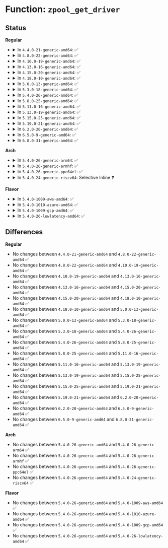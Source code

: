 # Function: <code>zpool_get_driver</code>

## Status
<b>Regular</b>
<ul>
<li>
<details>
<summary>In <code>4.4.0-21-generic-amd64</code>: ✅</summary>

```c
struct zpool_driver * zpool_get_driver(const char * type)
```

```json
{
  "name": "zpool_get_driver",
  "collision_type": "Unique Static",
  "inline_type": "No",
  "funcs": [
    {
      "addr": 18446744071580959312,
      "name": "zpool_get_driver",
      "external": false,
      "loc": "mm/zpool.c:75",
      "file": "mm/zpool.c",
      "inline": "seen, unknown",
      "caller_inline": [],
      "caller_func": [
        "mm/zpool.c:zpool_has_pool",
        "mm/zpool.c:zpool_has_pool",
        "mm/zpool.c:zpool_create_pool",
        "mm/zpool.c:zpool_create_pool"
      ]
    }
  ],
  "symbols": [
    {
      "addr": 18446744071580959312,
      "name": "zpool_get_driver",
      "section": ".text",
      "bind": "STB_LOCAL",
      "size": 149
    }
  ]
}
```
</details>
</li>
<li>
<details>
<summary>In <code>4.8.0-22-generic-amd64</code>: ✅</summary>

```c
struct zpool_driver * zpool_get_driver(const char * type)
```

```json
{
  "name": "zpool_get_driver",
  "collision_type": "Unique Static",
  "inline_type": "No",
  "funcs": [
    {
      "addr": 18446744071581110768,
      "name": "zpool_get_driver",
      "external": false,
      "loc": "mm/zpool.c:75",
      "file": "mm/zpool.c",
      "inline": "seen, unknown",
      "caller_inline": [],
      "caller_func": [
        "mm/zpool.c:zpool_create_pool",
        "mm/zpool.c:zpool_create_pool",
        "mm/zpool.c:zpool_has_pool",
        "mm/zpool.c:zpool_has_pool"
      ]
    }
  ],
  "symbols": [
    {
      "addr": 18446744071581110768,
      "name": "zpool_get_driver",
      "section": ".text",
      "bind": "STB_LOCAL",
      "size": 155
    }
  ]
}
```
</details>
</li>
<li>
<details>
<summary>In <code>4.10.0-19-generic-amd64</code>: ✅</summary>

```c
struct zpool_driver * zpool_get_driver(const char * type)
```

```json
{
  "name": "zpool_get_driver",
  "collision_type": "Unique Static",
  "inline_type": "No",
  "funcs": [
    {
      "addr": 18446744071581185936,
      "name": "zpool_get_driver",
      "external": false,
      "loc": "mm/zpool.c:75",
      "file": "mm/zpool.c",
      "inline": "seen, unknown",
      "caller_inline": [],
      "caller_func": [
        "mm/zpool.c:zpool_create_pool",
        "mm/zpool.c:zpool_create_pool",
        "mm/zpool.c:zpool_has_pool",
        "mm/zpool.c:zpool_has_pool"
      ]
    }
  ],
  "symbols": [
    {
      "addr": 18446744071581185936,
      "name": "zpool_get_driver",
      "section": ".text",
      "bind": "STB_LOCAL",
      "size": 155
    }
  ]
}
```
</details>
</li>
<li>
<details>
<summary>In <code>4.13.0-16-generic-amd64</code>: ✅</summary>

```c
struct zpool_driver * zpool_get_driver(const char * type)
```

```json
{
  "name": "zpool_get_driver",
  "collision_type": "Unique Static",
  "inline_type": "No",
  "funcs": [
    {
      "addr": 18446744071581234144,
      "name": "zpool_get_driver",
      "external": false,
      "loc": "mm/zpool.c:75",
      "file": "mm/zpool.c",
      "inline": "seen, unknown",
      "caller_inline": [],
      "caller_func": [
        "mm/zpool.c:zpool_create_pool",
        "mm/zpool.c:zpool_create_pool",
        "mm/zpool.c:zpool_create_pool",
        "mm/zpool.c:zpool_has_pool",
        "mm/zpool.c:zpool_has_pool"
      ]
    }
  ],
  "symbols": [
    {
      "addr": 18446744071581234144,
      "name": "zpool_get_driver",
      "section": ".text",
      "bind": "STB_LOCAL",
      "size": 155
    }
  ]
}
```
</details>
</li>
<li>
<details>
<summary>In <code>4.15.0-20-generic-amd64</code>: ✅</summary>

```c
struct zpool_driver * zpool_get_driver(const char * type)
```

```json
{
  "name": "zpool_get_driver",
  "collision_type": "Unique Static",
  "inline_type": "No",
  "funcs": [
    {
      "addr": 18446744071581365632,
      "name": "zpool_get_driver",
      "external": false,
      "loc": "mm/zpool.c:75",
      "file": "mm/zpool.c",
      "inline": "seen, unknown",
      "caller_inline": [],
      "caller_func": [
        "mm/zpool.c:zpool_create_pool",
        "mm/zpool.c:zpool_create_pool",
        "mm/zpool.c:zpool_create_pool",
        "mm/zpool.c:zpool_has_pool",
        "mm/zpool.c:zpool_has_pool"
      ]
    }
  ],
  "symbols": [
    {
      "addr": 18446744071581365632,
      "name": "zpool_get_driver",
      "section": ".text",
      "bind": "STB_LOCAL",
      "size": 155
    }
  ]
}
```
</details>
</li>
<li>
<details>
<summary>In <code>4.18.0-10-generic-amd64</code>: ✅</summary>

```c
struct zpool_driver * zpool_get_driver(const char * type)
```

```json
{
  "name": "zpool_get_driver",
  "collision_type": "Unique Static",
  "inline_type": "No",
  "funcs": [
    {
      "addr": 18446744071581515440,
      "name": "zpool_get_driver",
      "external": false,
      "loc": "mm/zpool.c:76",
      "file": "mm/zpool.c",
      "inline": "seen, unknown",
      "caller_inline": [],
      "caller_func": [
        "mm/zpool.c:zpool_create_pool",
        "mm/zpool.c:zpool_create_pool",
        "mm/zpool.c:zpool_create_pool",
        "mm/zpool.c:zpool_has_pool",
        "mm/zpool.c:zpool_has_pool"
      ]
    }
  ],
  "symbols": [
    {
      "addr": 18446744071581515440,
      "name": "zpool_get_driver",
      "section": ".text",
      "bind": "STB_LOCAL",
      "size": 155
    }
  ]
}
```
</details>
</li>
<li>
<details>
<summary>In <code>5.0.0-13-generic-amd64</code>: ✅</summary>

```c
struct zpool_driver * zpool_get_driver(const char * type)
```

```json
{
  "name": "zpool_get_driver",
  "collision_type": "Unique Static",
  "inline_type": "No",
  "funcs": [
    {
      "addr": 18446744071581601296,
      "name": "zpool_get_driver",
      "external": false,
      "loc": "mm/zpool.c:76",
      "file": "mm/zpool.c",
      "inline": "seen, unknown",
      "caller_inline": [],
      "caller_func": [
        "mm/zpool.c:zpool_create_pool",
        "mm/zpool.c:zpool_create_pool",
        "mm/zpool.c:zpool_create_pool",
        "mm/zpool.c:zpool_has_pool",
        "mm/zpool.c:zpool_has_pool"
      ]
    }
  ],
  "symbols": [
    {
      "addr": 18446744071581601296,
      "name": "zpool_get_driver",
      "section": ".text",
      "bind": "STB_LOCAL",
      "size": 155
    }
  ]
}
```
</details>
</li>
<li>
<details>
<summary>In <code>5.3.0-18-generic-amd64</code>: ✅</summary>

```c
struct zpool_driver * zpool_get_driver(const char * type)
```

```json
{
  "name": "zpool_get_driver",
  "collision_type": "Unique Static",
  "inline_type": "No",
  "funcs": [
    {
      "addr": 18446744071581712528,
      "name": "zpool_get_driver",
      "external": false,
      "loc": "mm/zpool.c:77",
      "file": "mm/zpool.c",
      "inline": "seen, unknown",
      "caller_inline": [],
      "caller_func": [
        "mm/zpool.c:zpool_create_pool",
        "mm/zpool.c:zpool_create_pool",
        "mm/zpool.c:zpool_create_pool",
        "mm/zpool.c:zpool_has_pool",
        "mm/zpool.c:zpool_has_pool"
      ]
    }
  ],
  "symbols": [
    {
      "addr": 18446744071581712528,
      "name": "zpool_get_driver",
      "section": ".text",
      "bind": "STB_LOCAL",
      "size": 161
    }
  ]
}
```
</details>
</li>
<li>
<details>
<summary>In <code>5.4.0-26-generic-amd64</code>: ✅</summary>

```c
struct zpool_driver * zpool_get_driver(const char * type)
```

```json
{
  "name": "zpool_get_driver",
  "collision_type": "Unique Static",
  "inline_type": "No",
  "funcs": [
    {
      "addr": 18446744071581785968,
      "name": "zpool_get_driver",
      "external": false,
      "loc": "mm/zpool.c:77",
      "file": "mm/zpool.c",
      "inline": "seen, unknown",
      "caller_inline": [],
      "caller_func": [
        "mm/zpool.c:zpool_create_pool",
        "mm/zpool.c:zpool_create_pool",
        "mm/zpool.c:zpool_create_pool",
        "mm/zpool.c:zpool_has_pool",
        "mm/zpool.c:zpool_has_pool"
      ]
    }
  ],
  "symbols": [
    {
      "addr": 18446744071581785968,
      "name": "zpool_get_driver",
      "section": ".text",
      "bind": "STB_LOCAL",
      "size": 161
    }
  ]
}
```
</details>
</li>
<li>
<details>
<summary>In <code>5.8.0-25-generic-amd64</code>: ✅</summary>

```c
struct zpool_driver * zpool_get_driver(const char * type)
```

```json
{
  "name": "zpool_get_driver",
  "collision_type": "Unique Static",
  "inline_type": "No",
  "funcs": [
    {
      "addr": 18446744071582007936,
      "name": "zpool_get_driver",
      "external": false,
      "loc": "mm/zpool.c:77",
      "file": "mm/zpool.c",
      "inline": "seen, unknown",
      "caller_inline": [],
      "caller_func": [
        "mm/zpool.c:zpool_create_pool",
        "mm/zpool.c:zpool_create_pool",
        "mm/zpool.c:zpool_create_pool",
        "mm/zpool.c:zpool_has_pool",
        "mm/zpool.c:zpool_has_pool"
      ]
    }
  ],
  "symbols": [
    {
      "addr": 18446744071582007936,
      "name": "zpool_get_driver",
      "section": ".text",
      "bind": "STB_LOCAL",
      "size": 161
    }
  ]
}
```
</details>
</li>
<li>
<details>
<summary>In <code>5.11.0-16-generic-amd64</code>: ✅</summary>

```c
struct zpool_driver * zpool_get_driver(const char * type)
```

```json
{
  "name": "zpool_get_driver",
  "collision_type": "Unique Static",
  "inline_type": "No",
  "funcs": [
    {
      "addr": 18446744071582056512,
      "name": "zpool_get_driver",
      "external": false,
      "loc": "mm/zpool.c:77",
      "file": "mm/zpool.c",
      "inline": "seen, unknown",
      "caller_inline": [],
      "caller_func": [
        "mm/zpool.c:zpool_create_pool",
        "mm/zpool.c:zpool_create_pool",
        "mm/zpool.c:zpool_create_pool",
        "mm/zpool.c:zpool_has_pool",
        "mm/zpool.c:zpool_has_pool"
      ]
    }
  ],
  "symbols": [
    {
      "addr": 18446744071582056512,
      "name": "zpool_get_driver",
      "section": ".text",
      "bind": "STB_LOCAL",
      "size": 161
    }
  ]
}
```
</details>
</li>
<li>
<details>
<summary>In <code>5.13.0-19-generic-amd64</code>: ✅</summary>

```c
struct zpool_driver * zpool_get_driver(const char * type)
```

```json
{
  "name": "zpool_get_driver",
  "collision_type": "Unique Static",
  "inline_type": "No",
  "funcs": [
    {
      "addr": 18446744071582081296,
      "name": "zpool_get_driver",
      "external": false,
      "loc": "mm/zpool.c:78",
      "file": "mm/zpool.c",
      "inline": "seen, unknown",
      "caller_inline": [],
      "caller_func": [
        "mm/zpool.c:zpool_create_pool",
        "mm/zpool.c:zpool_create_pool",
        "mm/zpool.c:zpool_create_pool",
        "mm/zpool.c:zpool_has_pool",
        "mm/zpool.c:zpool_has_pool"
      ]
    }
  ],
  "symbols": [
    {
      "addr": 18446744071582081296,
      "name": "zpool_get_driver",
      "section": ".text",
      "bind": "STB_LOCAL",
      "size": 158
    }
  ]
}
```
</details>
</li>
<li>
<details>
<summary>In <code>5.15.0-25-generic-amd64</code>: ✅</summary>

```c
struct zpool_driver * zpool_get_driver(const char * type)
```

```json
{
  "name": "zpool_get_driver",
  "collision_type": "Unique Static",
  "inline_type": "No",
  "funcs": [
    {
      "addr": 18446744071582392880,
      "name": "zpool_get_driver",
      "external": false,
      "loc": "mm/zpool.c:78",
      "file": "mm/zpool.c",
      "inline": "seen, unknown",
      "caller_inline": [],
      "caller_func": [
        "mm/zpool.c:zpool_create_pool",
        "mm/zpool.c:zpool_create_pool",
        "mm/zpool.c:zpool_create_pool",
        "mm/zpool.c:zpool_has_pool",
        "mm/zpool.c:zpool_has_pool"
      ]
    }
  ],
  "symbols": [
    {
      "addr": 18446744071582392880,
      "name": "zpool_get_driver",
      "section": ".text",
      "bind": "STB_LOCAL",
      "size": 158
    }
  ]
}
```
</details>
</li>
<li>
<details>
<summary>In <code>5.19.0-21-generic-amd64</code>: ✅</summary>

```c
struct zpool_driver * zpool_get_driver(const char * type)
```

```json
{
  "name": "zpool_get_driver",
  "collision_type": "Unique Static",
  "inline_type": "No",
  "funcs": [
    {
      "addr": 18446744071582903552,
      "name": "zpool_get_driver",
      "external": false,
      "loc": "mm/zpool.c:73",
      "file": "mm/zpool.c",
      "inline": "seen, unknown",
      "caller_inline": [],
      "caller_func": [
        "mm/zpool.c:zpool_create_pool",
        "mm/zpool.c:zpool_create_pool",
        "mm/zpool.c:zpool_create_pool",
        "mm/zpool.c:zpool_has_pool",
        "mm/zpool.c:zpool_has_pool"
      ]
    }
  ],
  "symbols": [
    {
      "addr": 18446744071582903552,
      "name": "zpool_get_driver",
      "section": ".text",
      "bind": "STB_LOCAL",
      "size": 154
    }
  ]
}
```
</details>
</li>
<li>
<details>
<summary>In <code>6.2.0-20-generic-amd64</code>: ✅</summary>

```c
struct zpool_driver * zpool_get_driver(const char * type)
```

```json
{
  "name": "zpool_get_driver",
  "collision_type": "Unique Static",
  "inline_type": "No",
  "funcs": [
    {
      "addr": 18446744071583455728,
      "name": "zpool_get_driver",
      "external": false,
      "loc": "mm/zpool.c:70",
      "file": "mm/zpool.c",
      "inline": "seen, unknown",
      "caller_inline": [],
      "caller_func": [
        "mm/zpool.c:zpool_create_pool",
        "mm/zpool.c:zpool_create_pool",
        "mm/zpool.c:zpool_create_pool",
        "mm/zpool.c:zpool_has_pool",
        "mm/zpool.c:zpool_has_pool"
      ]
    }
  ],
  "symbols": [
    {
      "addr": 18446744071583455728,
      "name": "zpool_get_driver",
      "section": ".text",
      "bind": "STB_LOCAL",
      "size": 154
    }
  ]
}
```
</details>
</li>
<li>
<details>
<summary>In <code>6.5.0-9-generic-amd64</code>: ✅</summary>

```c
struct zpool_driver * zpool_get_driver(const char * type)
```

```json
{
  "name": "zpool_get_driver",
  "collision_type": "Unique Static",
  "inline_type": "No",
  "funcs": [
    {
      "addr": 18446744071583675504,
      "name": "zpool_get_driver",
      "external": false,
      "loc": "mm/zpool.c:70",
      "file": "mm/zpool.c",
      "inline": "seen, unknown",
      "caller_inline": [],
      "caller_func": [
        "mm/zpool.c:zpool_create_pool",
        "mm/zpool.c:zpool_create_pool",
        "mm/zpool.c:zpool_create_pool",
        "mm/zpool.c:zpool_has_pool",
        "mm/zpool.c:zpool_has_pool"
      ]
    }
  ],
  "symbols": [
    {
      "addr": 18446744071583675504,
      "name": "zpool_get_driver",
      "section": ".text",
      "bind": "STB_LOCAL",
      "size": 154
    }
  ]
}
```
</details>
</li>
<li>
<details>
<summary>In <code>6.8.0-31-generic-amd64</code>: ✅</summary>

```c
struct zpool_driver * zpool_get_driver(const char * type)
```

```json
{
  "name": "zpool_get_driver",
  "collision_type": "Unique Static",
  "inline_type": "No",
  "funcs": [
    {
      "addr": 18446744071583869776,
      "name": "zpool_get_driver",
      "external": false,
      "loc": "mm/zpool.c:70",
      "file": "mm/zpool.c",
      "inline": "seen, unknown",
      "caller_inline": [],
      "caller_func": [
        "mm/zpool.c:zpool_create_pool",
        "mm/zpool.c:zpool_create_pool",
        "mm/zpool.c:zpool_create_pool",
        "mm/zpool.c:zpool_has_pool",
        "mm/zpool.c:zpool_has_pool"
      ]
    }
  ],
  "symbols": [
    {
      "addr": 18446744071583869776,
      "name": "zpool_get_driver",
      "section": ".text",
      "bind": "STB_LOCAL",
      "size": 154
    }
  ]
}
```
</details>
</li>
</ul>
<b>Arch</b>
<ul>
<li>
<details>
<summary>In <code>5.4.0-26-generic-arm64</code>: ✅</summary>

```c
struct zpool_driver * zpool_get_driver(const char * type)
```

```json
{
  "name": "zpool_get_driver",
  "collision_type": "Unique Static",
  "inline_type": "No",
  "funcs": [
    {
      "addr": 18446603336493245760,
      "name": "zpool_get_driver",
      "external": false,
      "loc": "mm/zpool.c:77",
      "file": "mm/zpool.c",
      "inline": "seen, unknown",
      "caller_inline": [],
      "caller_func": [
        "mm/zpool.c:zpool_create_pool",
        "mm/zpool.c:zpool_create_pool",
        "mm/zpool.c:zpool_create_pool",
        "mm/zpool.c:zpool_has_pool",
        "mm/zpool.c:zpool_has_pool"
      ]
    }
  ],
  "symbols": [
    {
      "addr": 18446603336493245760,
      "name": "zpool_get_driver",
      "section": ".text",
      "bind": "STB_LOCAL",
      "size": 292
    }
  ]
}
```
</details>
</li>
<li>
<details>
<summary>In <code>5.4.0-26-generic-armhf</code>: ✅</summary>

```c
struct zpool_driver * zpool_get_driver(const char * type)
```

```json
{
  "name": "zpool_get_driver",
  "collision_type": "Unique Static",
  "inline_type": "No",
  "funcs": [
    {
      "addr": 3226857720,
      "name": "zpool_get_driver",
      "external": false,
      "loc": "mm/zpool.c:77",
      "file": "mm/zpool.c",
      "inline": "seen, unknown",
      "caller_inline": [],
      "caller_func": [
        "mm/zpool.c:zpool_create_pool",
        "mm/zpool.c:zpool_create_pool",
        "mm/zpool.c:zpool_has_pool",
        "mm/zpool.c:zpool_has_pool"
      ]
    }
  ],
  "symbols": [
    {
      "addr": 3226857720,
      "name": "zpool_get_driver",
      "section": ".text",
      "bind": "STB_LOCAL",
      "size": 236
    }
  ]
}
```
</details>
</li>
<li>
<details>
<summary>In <code>5.4.0-26-generic-ppc64el</code>: ✅</summary>

```c
struct zpool_driver * zpool_get_driver(const char * type)
```

```json
{
  "name": "zpool_get_driver",
  "collision_type": "Unique Static",
  "inline_type": "No",
  "funcs": [
    {
      "addr": 13835058055286767088,
      "name": "zpool_get_driver",
      "external": false,
      "loc": "mm/zpool.c:77",
      "file": "mm/zpool.c",
      "inline": "seen, unknown",
      "caller_inline": [],
      "caller_func": [
        "mm/zpool.c:zpool_create_pool",
        "mm/zpool.c:zpool_create_pool",
        "mm/zpool.c:zpool_create_pool",
        "mm/zpool.c:zpool_has_pool",
        "mm/zpool.c:zpool_has_pool"
      ]
    }
  ],
  "symbols": [
    {
      "addr": 13835058055286767088,
      "name": "zpool_get_driver",
      "section": ".text",
      "bind": "STB_LOCAL",
      "size": 844
    }
  ]
}
```
</details>
</li>
<li>
<details>
<summary>In <code>5.4.0-24-generic-riscv64</code>: Selective Inline ❓</summary>

```c
struct zpool_driver * zpool_get_driver(const char * type)
```

```json
{
  "name": "zpool_get_driver",
  "collision_type": "Unique Static",
  "inline_type": "Selective",
  "funcs": [
    {
      "addr": 18446743936273004228,
      "name": "zpool_get_driver",
      "external": false,
      "loc": "mm/zpool.c:77",
      "file": "mm/zpool.c",
      "inline": "not declared, inlined",
      "caller_inline": [],
      "caller_func": [
        "mm/zpool.c:zpool_create_pool",
        "mm/zpool.c:zpool_create_pool",
        "mm/zpool.c:zpool_has_pool",
        "mm/zpool.c:zpool_has_pool"
      ]
    }
  ],
  "symbols": [
    {
      "addr": 18446743936273004228,
      "name": "zpool_get_driver",
      "section": ".text",
      "bind": "STB_LOCAL",
      "size": 290
    }
  ]
}
```
</details>
</li>
</ul>
<b>Flavor</b>
<ul>
<li>
<details>
<summary>In <code>5.4.0-1009-aws-amd64</code>: ✅</summary>

```c
struct zpool_driver * zpool_get_driver(const char * type)
```

```json
{
  "name": "zpool_get_driver",
  "collision_type": "Unique Static",
  "inline_type": "No",
  "funcs": [
    {
      "addr": 18446744071581754704,
      "name": "zpool_get_driver",
      "external": false,
      "loc": "mm/zpool.c:77",
      "file": "mm/zpool.c",
      "inline": "seen, unknown",
      "caller_inline": [],
      "caller_func": [
        "mm/zpool.c:zpool_create_pool",
        "mm/zpool.c:zpool_create_pool",
        "mm/zpool.c:zpool_create_pool",
        "mm/zpool.c:zpool_has_pool",
        "mm/zpool.c:zpool_has_pool"
      ]
    }
  ],
  "symbols": [
    {
      "addr": 18446744071581754704,
      "name": "zpool_get_driver",
      "section": ".text",
      "bind": "STB_LOCAL",
      "size": 161
    }
  ]
}
```
</details>
</li>
<li>
<details>
<summary>In <code>5.4.0-1010-azure-amd64</code>: ✅</summary>

```c
struct zpool_driver * zpool_get_driver(const char * type)
```

```json
{
  "name": "zpool_get_driver",
  "collision_type": "Unique Static",
  "inline_type": "No",
  "funcs": [
    {
      "addr": 18446744071581693328,
      "name": "zpool_get_driver",
      "external": false,
      "loc": "mm/zpool.c:77",
      "file": "mm/zpool.c",
      "inline": "seen, unknown",
      "caller_inline": [],
      "caller_func": [
        "mm/zpool.c:zpool_create_pool",
        "mm/zpool.c:zpool_create_pool",
        "mm/zpool.c:zpool_create_pool",
        "mm/zpool.c:zpool_has_pool",
        "mm/zpool.c:zpool_has_pool"
      ]
    }
  ],
  "symbols": [
    {
      "addr": 18446744071581693328,
      "name": "zpool_get_driver",
      "section": ".text",
      "bind": "STB_LOCAL",
      "size": 161
    }
  ]
}
```
</details>
</li>
<li>
<details>
<summary>In <code>5.4.0-1009-gcp-amd64</code>: ✅</summary>

```c
struct zpool_driver * zpool_get_driver(const char * type)
```

```json
{
  "name": "zpool_get_driver",
  "collision_type": "Unique Static",
  "inline_type": "No",
  "funcs": [
    {
      "addr": 18446744071581746016,
      "name": "zpool_get_driver",
      "external": false,
      "loc": "mm/zpool.c:77",
      "file": "mm/zpool.c",
      "inline": "seen, unknown",
      "caller_inline": [],
      "caller_func": [
        "mm/zpool.c:zpool_create_pool",
        "mm/zpool.c:zpool_create_pool",
        "mm/zpool.c:zpool_create_pool",
        "mm/zpool.c:zpool_has_pool",
        "mm/zpool.c:zpool_has_pool"
      ]
    }
  ],
  "symbols": [
    {
      "addr": 18446744071581746016,
      "name": "zpool_get_driver",
      "section": ".text",
      "bind": "STB_LOCAL",
      "size": 161
    }
  ]
}
```
</details>
</li>
<li>
<details>
<summary>In <code>5.4.0-26-lowlatency-amd64</code>: ✅</summary>

```c
struct zpool_driver * zpool_get_driver(const char * type)
```

```json
{
  "name": "zpool_get_driver",
  "collision_type": "Unique Static",
  "inline_type": "No",
  "funcs": [
    {
      "addr": 18446744071581814272,
      "name": "zpool_get_driver",
      "external": false,
      "loc": "mm/zpool.c:77",
      "file": "mm/zpool.c",
      "inline": "seen, unknown",
      "caller_inline": [],
      "caller_func": [
        "mm/zpool.c:zpool_create_pool",
        "mm/zpool.c:zpool_create_pool",
        "mm/zpool.c:zpool_create_pool",
        "mm/zpool.c:zpool_has_pool",
        "mm/zpool.c:zpool_has_pool"
      ]
    }
  ],
  "symbols": [
    {
      "addr": 18446744071581814272,
      "name": "zpool_get_driver",
      "section": ".text",
      "bind": "STB_LOCAL",
      "size": 144
    }
  ]
}
```
</details>
</li>
</ul>

## Differences
<b>Regular</b>
<ul>
<li>
No changes between <code>4.4.0-21-generic-amd64</code> and <code>4.8.0-22-generic-amd64</code> ✅
</li>
<li>
No changes between <code>4.8.0-22-generic-amd64</code> and <code>4.10.0-19-generic-amd64</code> ✅
</li>
<li>
No changes between <code>4.10.0-19-generic-amd64</code> and <code>4.13.0-16-generic-amd64</code> ✅
</li>
<li>
No changes between <code>4.13.0-16-generic-amd64</code> and <code>4.15.0-20-generic-amd64</code> ✅
</li>
<li>
No changes between <code>4.15.0-20-generic-amd64</code> and <code>4.18.0-10-generic-amd64</code> ✅
</li>
<li>
No changes between <code>4.18.0-10-generic-amd64</code> and <code>5.0.0-13-generic-amd64</code> ✅
</li>
<li>
No changes between <code>5.0.0-13-generic-amd64</code> and <code>5.3.0-18-generic-amd64</code> ✅
</li>
<li>
No changes between <code>5.3.0-18-generic-amd64</code> and <code>5.4.0-26-generic-amd64</code> ✅
</li>
<li>
No changes between <code>5.4.0-26-generic-amd64</code> and <code>5.8.0-25-generic-amd64</code> ✅
</li>
<li>
No changes between <code>5.8.0-25-generic-amd64</code> and <code>5.11.0-16-generic-amd64</code> ✅
</li>
<li>
No changes between <code>5.11.0-16-generic-amd64</code> and <code>5.13.0-19-generic-amd64</code> ✅
</li>
<li>
No changes between <code>5.13.0-19-generic-amd64</code> and <code>5.15.0-25-generic-amd64</code> ✅
</li>
<li>
No changes between <code>5.15.0-25-generic-amd64</code> and <code>5.19.0-21-generic-amd64</code> ✅
</li>
<li>
No changes between <code>5.19.0-21-generic-amd64</code> and <code>6.2.0-20-generic-amd64</code> ✅
</li>
<li>
No changes between <code>6.2.0-20-generic-amd64</code> and <code>6.5.0-9-generic-amd64</code> ✅
</li>
<li>
No changes between <code>6.5.0-9-generic-amd64</code> and <code>6.8.0-31-generic-amd64</code> ✅
</li>
</ul>
<b>Arch</b>
<ul>
<li>
No changes between <code>5.4.0-26-generic-amd64</code> and <code>5.4.0-26-generic-arm64</code> ✅
</li>
<li>
No changes between <code>5.4.0-26-generic-amd64</code> and <code>5.4.0-26-generic-armhf</code> ✅
</li>
<li>
No changes between <code>5.4.0-26-generic-amd64</code> and <code>5.4.0-26-generic-ppc64el</code> ✅
</li>
<li>
No changes between <code>5.4.0-26-generic-amd64</code> and <code>5.4.0-24-generic-riscv64</code> ✅
</li>
</ul>
<b>Flavor</b>
<ul>
<li>
No changes between <code>5.4.0-26-generic-amd64</code> and <code>5.4.0-1009-aws-amd64</code> ✅
</li>
<li>
No changes between <code>5.4.0-26-generic-amd64</code> and <code>5.4.0-1010-azure-amd64</code> ✅
</li>
<li>
No changes between <code>5.4.0-26-generic-amd64</code> and <code>5.4.0-1009-gcp-amd64</code> ✅
</li>
<li>
No changes between <code>5.4.0-26-generic-amd64</code> and <code>5.4.0-26-lowlatency-amd64</code> ✅
</li>
</ul>
